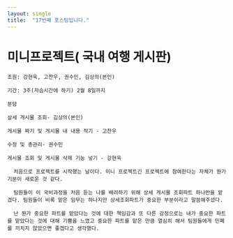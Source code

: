 ```yaml
---
layout: single
title:  "17번째 포스팅입니다."
---
```

# 미니프로젝트( 국내 여행 게시판)

    조원: 강현욱, 고찬우, 권수민, 김상의(본인)

    기간: 3주(자습시간에 하기) 2월 8일까지

    분담

    상세 게시물 조회- 김상의(본인)

    게시물 짜기 및 게시물 내 내용 적기 - 고찬우

    수정 및 총관리- 권수민

    게시물 조회 및 게시물 삭제 기능 넣기 - 강현욱

      처음으로 프로젝트를 시작했는 날이다. 미니 프로젝트긴 프로젝트에 참여한다는 자체가 뭔가 기분이 새로운 것 같다. 
      
      팀원들이 이 국비과정을 처음 듣는 나를 배려하기 위해 상세 게시물 조회파트 하나만을 맡겼다. 팀원들이 비록 맡은 임무는 하나지만 상세조회파트가 중요한 부분이라고 말씀해주셨다.

      난 뭔가 중요한 파트를 맡았다는 것에 대한 책임감과 또 다른 감정으로는 내가 중요한 파트를 맡았다는 것에 대해 기쁨을 느꼈고 중요한 파트를 맡은 만큼 열심히 해서 팀원들에게 민폐를 끼치지 않았으면 좋겠다고 생각했다.   
    
      

